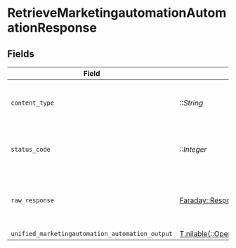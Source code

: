 # RetrieveMarketingautomationAutomationResponse


## Fields

| Field                                                                                                                                            | Type                                                                                                                                             | Required                                                                                                                                         | Description                                                                                                                                      |
| ------------------------------------------------------------------------------------------------------------------------------------------------ | ------------------------------------------------------------------------------------------------------------------------------------------------ | ------------------------------------------------------------------------------------------------------------------------------------------------ | ------------------------------------------------------------------------------------------------------------------------------------------------ |
| `content_type`                                                                                                                                   | *::String*                                                                                                                                       | :heavy_check_mark:                                                                                                                               | HTTP response content type for this operation                                                                                                    |
| `status_code`                                                                                                                                    | *::Integer*                                                                                                                                      | :heavy_check_mark:                                                                                                                               | HTTP response status code for this operation                                                                                                     |
| `raw_response`                                                                                                                                   | [Faraday::Response](https://www.rubydoc.info/gems/faraday/Faraday/Response)                                                                      | :heavy_check_mark:                                                                                                                               | Raw HTTP response; suitable for custom response parsing                                                                                          |
| `unified_marketingautomation_automation_output`                                                                                                  | [T.nilable(::OpenApiSDK::Shared::UnifiedMarketingautomationAutomationOutput)](../../models/shared/unifiedmarketingautomationautomationoutput.md) | :heavy_minus_sign:                                                                                                                               | N/A                                                                                                                                              |